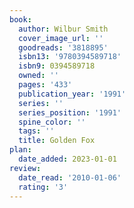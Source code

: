 ```yaml
---
book:
  author: Wilbur Smith
  cover_image_url: ''
  goodreads: '3818895'
  isbn13: '9780394589718'
  isbn9: 0394589718
  owned: ''
  pages: '433'
  publication_year: '1991'
  series: ''
  series_position: '1991'
  spine_color: ''
  tags: ''
  title: Golden Fox
plan:
  date_added: 2023-01-01
review:
  date_read: '2010-01-06'
  rating: '3'
---
```

